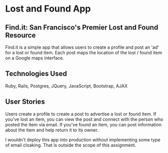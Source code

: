 # Lost and Found App
## Find.it: San Francisco's Premier Lost and Found Resource

Find.it is a simple app that allows users to create a profile and post an 'ad' for a lost or found item. Each post maps the location of the lost / found item on a Google maps interface.

## Technologies Used

Ruby, Rails, Postgres, JQuery, JavaScript, Bootstrap, AJAX

## User Stories

Users create a profile to create a post to advertise a lost or found item. If you've lost an item, you can view the post and connect with the person who posted the item via email. If you've found an item, you can post information about the item and help return it to its owner.

I wouldn't deploy this app into production without implementing some type of email cloaking. That is outside the scope of this assignment. 
